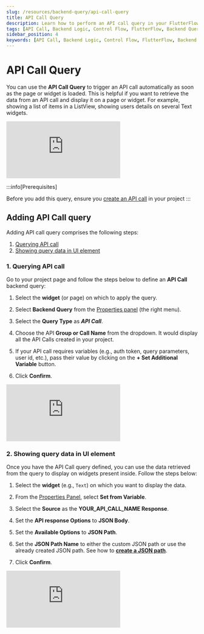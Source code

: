 ```yaml
---
slug: /resources/backend-query/api-call-query
title: API Call Query
description: Learn how to perform an API call query in your FlutterFlow app.
tags: [API Call, Backend Logic, Control Flow, FlutterFlow, Backend Query]
sidebar_position: 4
keywords: [API Call, Backend Logic, Control Flow, FlutterFlow, Backend Query]
---
```


# API Call Query

You can use the **API Call Query** to trigger an API call automatically as soon as the page or widget is loaded. This is helpful if you want to retrieve the data from an API call and display it on a page or widget. For example, showing a list of items in a ListView, showing users details on several Text widgets.


<p></p>
<div style={{
    position: 'relative',
    paddingBottom: 'calc(56.67989417989418% + 41px)', // Keeps the aspect ratio and additional padding
    height: 0,
    width: '100%'
}}>
    <iframe 
        src="https://demo.arcade.software/7AK7XbMTJTvczmET5utt?embed&show_copy_link=true"
        title=""
        style={{
            position: 'absolute',
            top: 0,
            left: 0,
            width: '100%',
            height: '100%',
            colorScheme: 'light'
        }}
        frameborder="0"
        loading="lazy"
        webkitAllowFullScreen
        mozAllowFullScreen
        allowFullScreen
        allow="clipboard-write">
    </iframe>
</div>

<p></p>

:::info[Prerequisites]

Before you add this query, ensure you [create an API call](../api/rest-api) in your project
:::

## Adding API Call query

Adding API call query comprises the following steps:

1. [Querying API call](#1-quering-api-call)
2. [Showing query data in UI element](#2-showing-query-data-in-ui-element)

### 1. Querying API call

Go to your project page and follow the steps below to define an **API Call** backend query:

1. Select the **widget** (or page) on which to apply the query.

5. Select **Backend Query** from the [Properties panel](/getting-started/ui-builder/properties-panel) (the right menu).
8. Select the **Query Type** as ***API Call***.
11. Choose the API **Group or Call Name** from the dropdown. It would display all the API Calls created in your project.
14. If your API call requires variables (e.g., auth token, query parameters, user id, etc.), pass their value by clicking on the **+ Set Additional Variable** button.
17. Click **Confirm**.

<div class="video-container"><iframe src="https://www.loom.
com/embed/a97de9dc59654495b5fa17d388360379?sid=5bf7009c-cf76-4905-a02e-aa21928882e4" frameborder="0" allow="accelerometer; autoplay; clipboard-write; encrypted-media; gyroscope; picture-in-picture; web-share" referrerpolicy="strict-origin-when-cross-origin" allowfullscreen></iframe></div>



### 2. Showing query data in UI element

Once you have the API Call query defined, you can use the data retrieved from the query to display on widgets present inside. Follow the steps below:

1. Select the **widget** (e.g., `Text`) on which you want to display the data.

5. From the [Properties Panel](/getting-started/ui-builder/properties-panel), select **Set from Variable**.
8. Select the **Source** as the **YOUR\_API\_CALL\_NAME Response**.
11. Set the **API response Options** to **JSON Body**.
14. Set the **Available Options** to **JSON Path**.
17. Set the **JSON Path Name** to either the custom JSON path or use the already created JSON 
    path. See how to [**create a JSON path**](../../backend-logic/api/rest-api.md#adding-json-path).
20. Click **Confirm**.

<div class="video-container"><iframe src="https://www.loom.
com/embed/f706a263428b45358c1f6a2c7e3df05d?sid=b35ffd12-e894-4cdd-8cb6-0a11888116c2" frameborder="0" allow="accelerometer; autoplay; clipboard-write; encrypted-media; gyroscope; picture-in-picture; web-share" referrerpolicy="strict-origin-when-cross-origin" allowfullscreen></iframe></div>


